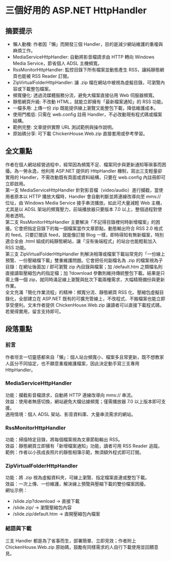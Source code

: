 # 三個好用的 ASP.NET HttpHandler

## 摘要提示
- 懶人動機: 作者因「懶」而開發三個 Handler，目的是減少網站維護的重複與麻煩工作。  
- MediaServiceHttpHandler: 自動將影音檔請求由 HTTP 轉向 Windows Media Service，節省個人 ADSL 主機頻寬。  
- RssMonitorHttpHandler: 監控目錄下所有檔案並動態產生 RSS，讓純靜態網頁也能被 RSS Reader 訂閱。  
- ZipVirtualFolderHttpHandler: 讓 .zip 檔在網站中被視為虛擬目錄，可瀏覽內容或下載整包檔案。  
- 頻寬優化: 透過流媒體服務分流，避免大檔案直接佔用 Web 伺服器頻寬。  
- 靜態網頁升級: 不改動 HTML，就能立即擁有「最新檔案通知」的 RSS 功能。  
- 一檔多用: 上傳一份 zip 既能提供線上瀏覽又能整包下載，降低維護成本。  
- 使用門檻低: 只需在 web.config 註冊 Handler，不必改動現有程式碼或檔案結構。  
- 範例完整: 文章提供實際 URL 測試範例與操作說明。  
- 原始碼分享: 可下載 ChickenHouse.Web.zip 直接套用或參考學習。  

## 全文重點
作者在個人網站經營過程中，經常因為頻寬不足、檔案同步與更新通知等瑣事而困擾。為一勞永逸，他利用 ASP.NET 提供的 HttpHandler 機制，寫出三支輕量卻實用的 Handler，不需改動既有頁面或資料結構，只要在 web.config 內註冊即可立即啟用。  
第一支 MediaServiceHttpHandler 針對影音檔（video/audio）進行攔截，當使用者原本以 HTTP 播放大檔時，Handler 會自動判斷並將連線改導向至 mms:// 位址，由 Windows Media Service 接手串流播放。如此可大量減輕 Web 主機，尤其是以 ADSL 架站的頻寬壓力，前端播放器只要版本 7.0 以上，整個過程對使用者透明。  
第二支 RssMonitorHttpHandler 主要解決「不記得目錄裡何時新增檔案」的困擾。它會把指定目錄下的每一個檔案當作文章節點，動態輸出符合 RSS 2.0 格式的 feed。只要訂閱該 feed，就能像訂閱 Blog 一樣，即時得知有無新檔案，特別適合全由 .html 組成的純靜態網站，讓「沒有後端程式」的站台也能輕鬆加入 RSS 功能。  
第三支 ZipVirtualFolderHttpHandler 則解決相簿或檔案下載站常見的「一份線上預覽、一份壓縮檔下載」雙重維護問題。它會把任何副檔名為 .zip 的檔案視為子目錄：在網址後面加 / 即可瀏覽 zip 內目錄與檔案；加 /default.htm 之類檔名則直接讀取壓縮包內的指定檔；加 ?download 參數則維持傳統整包下載。結果是只需上傳一個 zip，就同時滿足線上瀏覽與批次下載兩種需求，大幅精簡備份與更新作業。  
全文充滿「簡化作業流程」的精神：頻寬分流、靜態網頁 RSS 化、壓縮包虛擬目錄化，全部建立在 ASP.NET 既有的可擴充管線上，不改程式、不搬檔案也能立即享受便利。文末作者提供 ChickenHouse.Web.zip 讓讀者可以直接下載程式碼，若覺得實用，留言支持即可。

## 段落重點
### 前言
作者坦言一切靈感都來自「懶」：個人站台頻寬小、檔案多且常更新，既不想教家人區分不同協定，也不願意重複維護檔案，因此決定動手寫三支專用 HttpHandler。

### MediaServiceHttpHandler
功能：攔截影音檔請求，自動將 HTTP 連線改導向 mms:// 串流。  
效益：使用者無感切換，網站避免大檔佔據頻寬；僅需播放器 7.0 以上版本即可支援。  
適用情境：個人 ADSL 架站、影音資料庫、大量串流需求的網站。

### RssMonitorHttpHandler
功能：掃描特定目錄，將每個檔案視為文章節點輸出 RSS。  
效益：靜態網頁立即擁有「新增檔案通知」功能，讀者可用 RSS Reader 追蹤。  
範例：作者以小孩成長照片的靜態相簿示範，無須額外程式即可訂閱。

### ZipVirtualFolderHttpHandler
功能：將 .zip 視為虛擬資料夾，可線上瀏覽、指定檔案直連或整包下載。  
效益：一次上傳、一份維護，解決線上預覽與壓縮下載的雙份檔案困擾。  
網址示例：  
- /slide.zip?download  → 直接下載  
- /slide.zip/          → 瀏覽壓縮包內容  
- /slide.zip/default.htm → 直開壓縮包內檔案  

### 結語與下載
三支 Handler 都是為了省事而生，部署簡單、立即見效；作者附上 ChickenHouse.Web.zip 原始碼，鼓勵有同樣需求的人自行下載使用並回饋意見。